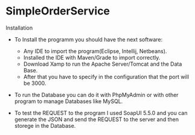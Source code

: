 # SimpleOrderService
Installation

- To Install the programm you should have the next software:
    * Any IDE to import the program(Eclipse, Intellij, Netbeans).
    * Installed the IDE with Maven/Grade to import correctly.
    * Download Xamp to run the Apache Server/Tomcat and the Data Base.
    * After that you have to specify in the configuration that the port will be 3000.
    
- To run the Database you can do it with PhpMyAdmin or with other program to manage Databases like MySQL.

- To test the REQUEST to the program I used SoapUI 5.5.0 and you can generate the JSON and send the REQUEST to the server and then storege in the Database.
